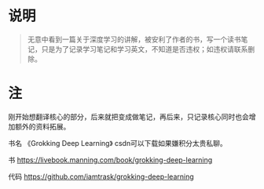 # 说明
> 无意中看到一篇关于深度学习的讲解，被安利了作者的书，写一个读书笔记，只是为了记录学习笔记和学习英文，不知道是否违权；如违权请联系删除。
# 注
刚开始想翻译核心的部分，后来就把变成做笔记，再后来，只记录核心同时也会增加额外的资料拓展。

书名 《Grokking Deep Learning》 csdn可以下载如果嫌积分太贵私聊。

书 https://livebook.manning.com/book/grokking-deep-learning

代码 https://github.com/iamtrask/grokking-deep-learning